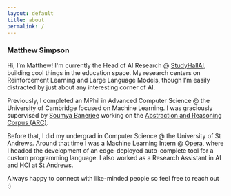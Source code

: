 ```yaml
---
layout: default
title: about
permalink: /
---
```



###  Matthew Simpson
Hi, I’m Matthew! I'm currently the Head of AI Research @ [StudyHallAI](https://studyhall.ai/?countrycode=UK), building cool things in the education space. My research centers on Reinforcement Learning and Large Language Models, though I’m easily distracted by just about any interesting corner of AI.

Previously, I completed an MPhil in Advanced Computer Science @ the University of Cambridge focused on Machine Learning. I was graciously supervised by [Soumya Banerjee](https://sites.google.com/site/neelsoumya/Home) working on the [Abstraction and Reasoning Corpus (ARC)](https://arcprize.org/arc-agi). 


Before that, I did my undergrad in Computer Science @ the University of St Andrews. Around that time I was a Machine Learning Intern @ [Opera](https://www.opera.com/), where I headed the development of an edge-deployed auto-complete tool for a custom programming language. I also worked as a Research Assistant in AI and HCI at St Andrews.

Always happy to connect with like-minded people so feel free to reach out :)


